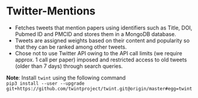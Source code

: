 # Twitter-Mentions
- Fetches tweets that mention papers using identifiers such as Title, DOI, Pubmed ID and PMCID and stores them in a MongoDB database.
- Tweets are assigned weights based on their content and popularity so that they can be ranked among other tweets.
- Chose not to use Twitter API owing to the API call limits (we require approx. 1 call per paper) imposed and 
restricted access to old tweets (older than 7 days) through search queries.

**Note**: Install `twint` using the following command  
`pip3 install --user --upgrade git+https://github.com/twintproject/twint.git@origin/master#egg=twint`
